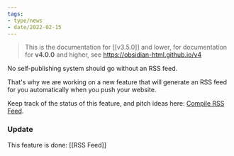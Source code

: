 ```yaml
---
tags:
- type/news
- date/2022-02-15
---
```

> This is the documentation for [[v3.5.0]] and lower, for documentation for **v4.0.0** and higher, see https://obsidian-html.github.io/v4

No self-publishing system should go without an RSS feed.

That's why we are working on a new feature that will generate an RSS feed for you automatically when you push your website.

Keep track of the status of this feature, and pitch ideas here: [Compile RSS Feed](https://github.com/obsidian-html/obsidian-html/issues/21).

### Update
This feature is done: [[RSS Feed]]